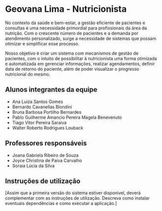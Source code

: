 # Geovana Lima - Nutricionista

No contexto da saúde e bem-estar, a gestão eficiente de pacientes e consultas é uma necessidade primordial para profissionais da área da nutrição. Com o crescente número de pacientes e a demanda por atendimento personalizado, surge a necessidade de sistemas que possam otimizar e simplificar esse processo. 

Nosso objetivo é criar um sistema com mecanismos de gestão de pacientes, com o intuito de possibilitar à nutricionista uma forma otimizada e automatizada em gerenciar informações, realizar agendamentos, definir data de retorno do paciente, além de poder visualizar o progresso nutricional do mesmo.

## Alunos integrantes da equipe

* Ana Luiza Santos Gomes
* Bernardo Cavanellas Biondini
* Bruna Barbosa Portilho Bernardes
* Pablo Guilherme Amancio Pereira Magela Benevenuto
* Tiago Vitor Pereira Saraiva
* Walter Roberto Rodrigues Louback

## Professores responsáveis

* Joana Gabriela Ribeiro de Souza
* Joyce Christina de Paiva Carvalho
* Soraia Lúcia da Silva

## Instruções de utilização

[Assim que a primeira versão do sistema estiver disponível, deverá complementar com as instruções de utilização. Descreva como instalar eventuais dependências e como executar a aplicação.]
